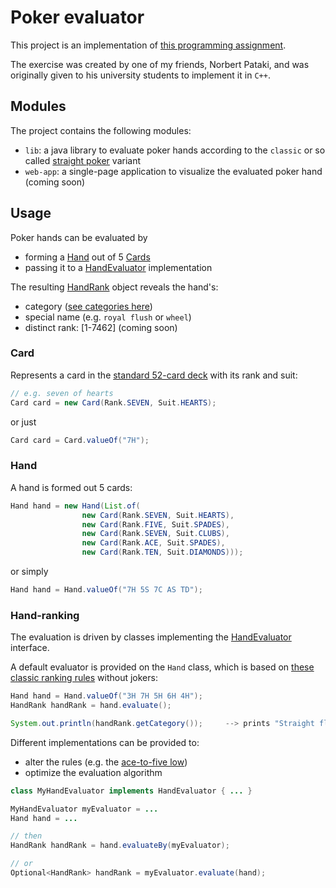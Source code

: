 # Poker evaluator

This project is an implementation of [this programming assignment](https://patakino.web.elte.hu/pny2/beadando.pdf).

The exercise was created by one of my friends, Norbert Pataki, and was originally given to his university students to implement it in `C++`.

## Modules

The project contains the following modules:

- `lib`: a java library to evaluate poker hands according to the `classic` or so called [straight poker](https://en.wikipedia.org/wiki/Poker) variant
- `web-app`: a single-page application to visualize the evaluated poker hand (coming soon)

## Usage

Poker hands can be evaluated by
- forming a [Hand](lib/src/main/java/com/vimacodes/poker/hand/Hand.java) out of 5 [Cards](lib/src/main/java/com/vimacodes/poker/card/Card.java)
- passing it to a [HandEvaluator](lib/src/main/java/com/vimacodes/poker/hand/HandEvaluator.java) implementation

The resulting [HandRank](lib/src/main/java/com/vimacodes/poker/hand/HandRank.java) object reveals the hand's:
- category ([see categories here](https://en.wikipedia.org/wiki/List_of_poker_hands)) 
- special name (e.g. `royal flush` or `wheel`)
- distinct rank: [1-7462] (coming soon)

### Card

Represents a card in the [standard 52-card deck](https://en.wikipedia.org/wiki/Standard_52-card_deck) with its rank and suit:

```java
// e.g. seven of hearts
Card card = new Card(Rank.SEVEN, Suit.HEARTS);
```

or just

```java
Card card = Card.valueOf("7H");
```

### Hand

A hand is formed out 5 cards:

```java
Hand hand = new Hand(List.of(
                new Card(Rank.SEVEN, Suit.HEARTS),
                new Card(Rank.FIVE, Suit.SPADES),
                new Card(Rank.SEVEN, Suit.CLUBS),
                new Card(Rank.ACE, Suit.SPADES),
                new Card(Rank.TEN, Suit.DIAMONDS)));
```

or simply

```java
Hand hand = Hand.valueOf("7H 5S 7C AS TD");
```

### Hand-ranking

The evaluation is driven by classes implementing the [HandEvaluator](lib/src/main/java/com/vimacodes/poker/hand/HandEvaluator.java) interface.

A default evaluator is provided on the `Hand` class, which is based on [these classic ranking rules](https://en.wikipedia.org/wiki/List_of_poker_hands) without jokers:

```java
Hand hand = Hand.valueOf("3H 7H 5H 6H 4H");
HandRank handRank = hand.evaluate();

System.out.println(handRank.getCategory());     --> prints "Straight flush"
```

Different implementations can be provided to:
- alter the rules (e.g. the [ace-to-five low](https://en.wikipedia.org/wiki/Lowball_(poker)#Ace-to-five))
- optimize the evaluation algorithm

```java
class MyHandEvaluator implements HandEvaluator { ... }

MyHandEvaluator myEvaluator = ...
Hand hand = ...

// then
HandRank handRank = hand.evaluateBy(myEvaluator);

// or
Optional<HandRank> handRank = myEvaluator.evaluate(hand);
```